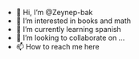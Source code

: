 - 👋 Hi, I’m @Zeynep-bak
- 👀 I’m interested in books and math
- 🌱 I’m currently learning spanish
- 💞️ I’m looking to collaborate on ...
- 📫 How to reach me here

<!---
Zeynep-bak/Zeynep-bak is a ✨ special ✨ repository because its `README.md` (this file) appears on your GitHub profile.
You can click the Preview link to take a look at your changes.
--->
